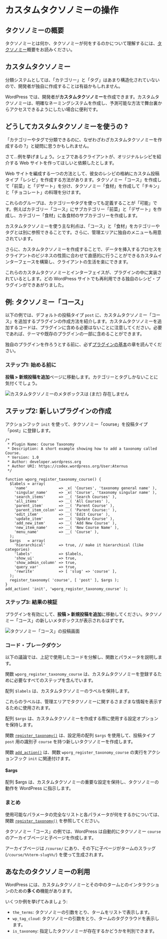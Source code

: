 <!-- 
# Working with Custom Taxonomies
 -->
# カスタムタクソノミーの操作

<!-- 
## Introduction to Taxonomies
 -->
## タクソノミーの概要

<!-- 
To understand what Taxonomies are and what they do please read the [Taxonomy](https://developer.wordpress.org/plugins/taxonomies/) introduction.
 -->
タクソノミーとは何か、タクソノミーが何をするのかについて理解するには、[タクソノミー](https://developer.wordpress.org/plugins/taxonomies/)概要をお読みください。

<!-- 
## Custom Taxonomies
 -->
## カスタムタクソノミー

<!-- 
As classification systems go, "Categories" and "Tags" aren't very structured, so it may be beneficial for a developer to create their own.
 -->
分類システムとしては、「カテゴリー」と「タグ」はあまり構造化されていないので、開発者が独自に作成することは有益かもしれません。

<!-- 
WordPress allows developers to create **Custom Taxonomies**. Custom Taxonomies are useful when one wants to create distinct naming systems and make them accessible behind the scenes in a predictable way.
 -->
WordPress では、開発者が**カスタムタクソノミー**を作成できます。カスタムタクソノミーは、明確なネーミングシステムを作成し、予測可能な方法で舞台裏からアクセスできるようにしたい場合に便利です。

<!-- 
## Why Use Custom Taxonomies?
 -->
## どうしてカスタムタクソノミーを使うの ?

<!-- 
You might ask, "Why bother creating a Custom Taxonomy, when I can organize by Categories and Tags?"
 -->
「カテゴリーやタグで分類できるのに、なぜわざわざカスタムタクソノミーを作成するの ?」と疑問に思うかもしれません。

<!-- 
Well… let's use an example. Suppose we have a client that is a chef who wants you to create a website where she'll feature original recipes.
 -->
さて…例を挙げましょう。シェフであるクライアントが、オリジナルレシピを紹介する Web サイトを作ってほしいと依頼したとします。

<!-- 
One way to organize the website might be to create a Custom Post Type called "Recipes" to store her recipes. Then create a Taxonomy "Courses" to separate "Appetizers" from "Desserts", and finally a Taxonomy "Ingredients" to separate "Chicken" from "Chocolate" dishes.
 -->
Web サイトを編成する一つの方法として、彼女のレシピの格納にカスタム投稿タイプ「レシピ」を作成する方法があります。タクソノミー「コース」を作成して「前菜」と「デザート」を分け、タクソノミー「食材」を作成して「チキン」と「チョコレート」の料理を分けます。

<!-- 
These groups _could_ be defined using Categories or Tags, you could have a "Courses" Category with Subcategories for "Appetizers" and "Desserts", and an "Ingredients" Category with Subcategories for each ingredient.
 -->
これらのグループは、カテゴリーやタグを使っても定義することが「可能」です。例えばカテゴリー「コース」にサブカテゴリー「前菜」と「デザート」を作成し、カテゴリー「食材」に各食材のサブカテゴリーを作成します。

<!-- 
The main advantage of using Custom Taxonomies is that you can reference "Courses" and "Ingredients" independently of Categories and Tags. They even get their own menus in the Administration area.
 -->
カスタムタクソノミーを使う主な利点は、「コース」と「食材」をカテゴリーやタグとは別に参照できることです。さらに、管理エリアに独自のメニューも用意されています。

<!-- 
In addition, creating Custom Taxonomies allows you to build custom interfaces which will ease the life of your client and make the process of inserting data intuitive to their business nature.
 -->
さらに、カスタムタクソノミーを作成することで、データを挿入するプロセスをクライアントのビジネスの性質に合わせて直感的に行うことができるカスタムインターフェースを構築し、クライアントの生活を楽にできます。

<!-- 
Now imagine that these Custom Taxonomies and the interface is implemented inside a plugin; you've just built your own Recipes plugin that can be reused on any WordPress website.
 -->
これらのカスタムタクソノミーとインターフェイスが、プラグインの中に実装されているとします。どの WordPress サイトでも再利用できる独自のレシピ・プラグインができあがりました。

<!-- 
## Example: Courses Taxonomy
 -->
## 例: タクソノミー「コース」

<!-- 
The following example will show you how to create a plugin which adds a Custom Taxonomy "Courses" to the default `post` Post Type. Note that the code to add custom taxonomies does not have to be in its own plugin; it can be included in a theme or as part of an existing plugin if desired.
 -->
以下の例では、デフォルトの投稿タイプ `post` に、カスタムタクソノミー「コース」を追加するプラグインの作成方法を紹介します。カスタムタクソノミーを追加するコードは、プラグインに含める必要はないことに注意してください。必要であれば、テーマや既存のプラグインの一部に含めることができます。

<!-- 
Please make sure to read the [Plugin Basics](https://developer.wordpress.org/plugins/plugin-basics/) chapter before attempting to create your own plugin.
 -->
独自のプラグインを作ろうとする前に、必ず[プラグインの基本](https://developer.wordpress.org/plugins/plugin-basics/)の章を読んでください。

<!-- 
### Step 1: Before You Begin
 -->
### ステップ1: 始める前に

<!-- 
Go to **Posts > Add New** page. You will notice that you only have Categories and Tags.
 -->
**投稿 > 新規投稿を追加**ページに移動します。カテゴリーとタグしかないことに気付くでしょう。

<!-- 
![No Custom Taxonomy Meta Box (Yet)](https://make.wordpress.org/docs/files/2014/02/no-custom-taxonomy-meta-box.png)
 -->
![カスタムタクソノミーのメタボックスは (まだ) 存在しません](https://make.wordpress.org/docs/files/2014/02/no-custom-taxonomy-meta-box.png)

<!-- 
## Step 2: Creating a New Plugin
 -->
## ステップ2: 新しいプラグインの作成

<!-- 
Register the Taxonomy "course" for the post type "post" using the `init` action hook.
 -->
アクションフック `init` を使って、タクソノミー「course」を投稿タイプ「post」に登録します。

```
/*
 * Plugin Name: Course Taxonomy
 * Description: A short example showing how to add a taxonomy called Course.
 * Version: 1.0
 * Author: developer.wordpress.org
 * Author URI: https://codex.wordpress.org/User:Aternus
 */

function wporg_register_taxonomy_course() {
  $labels = array(
    'name'              => _x( 'Courses', 'taxonomy general name' ),
    'singular_name'     => _x( 'Course', 'taxonomy singular name' ),
    'search_items'      => __( 'Search Courses' ),
    'all_items'         => __( 'All Courses' ),
    'parent_item'       => __( 'Parent Course' ),
    'parent_item_colon' => __( 'Parent Course:' ),
    'edit_item'         => __( 'Edit Course' ),
    'update_item'       => __( 'Update Course' ),
    'add_new_item'      => __( 'Add New Course' ),
    'new_item_name'     => __( 'New Course Name' ),
    'menu_name'         => __( 'Course' ),
  );
  $args   = array(
    'hierarchical'      => true, // make it hierarchical (like categories)
    'labels'            => $labels,
    'show_ui'           => true,
    'show_admin_column' => true,
    'query_var'         => true,
    'rewrite'           => [ 'slug' => 'course' ],
  );
  register_taxonomy( 'course', [ 'post' ], $args );
}
add_action( 'init', 'wporg_register_taxonomy_course' );
```

<!-- 
### Step 3: Review the Result
 -->
### ステップ3: 結果の検証

<!-- 
Activate your plugin, then go to **Posts > Add New**. You should see a new meta box for your "Courses" Taxonomy.
 -->
プラグインを有効にして、**投稿 > 新規投稿を追加**に移動してください。タクソノミー「コース」の新しいメタボックスが表示されるはずです。

<!-- 
![Courses Taxonomy Post Screen](https://make.wordpress.org/docs/files/2014/02/courses_taxonomy_post_screen.png)
 -->
![タクソノミー「コース」の投稿画面](https://make.wordpress.org/docs/files/2014/02/courses_taxonomy_post_screen.png)

<!-- 
### Code Breakdown
 -->
### コード・ブレークダウン

<!-- 
The following discussion breaks down the code used above describing the functions and parameters.
 -->
以下の議論では、上記で使用したコードを分解し、関数とパラメータを説明します。

<!-- 
The function `wporg_register_taxonomy_course` contains all the steps necessary for registering a Custom Taxonomy.
 -->
関数 `wporg_register_taxonomy_course` は、カスタムタクソノミーを登録するために必要なすべてのステップを含んでいます。

<!-- 
The `$labels` array holds the labels for the Custom Taxonomy.
 -->
配列 `$labels` は、カスタムタクソノミーのラベルを保持します。

<!-- 
These labels will be used for displaying various information about the Taxonomy in the Administration area.
 -->
これらのラベルは、管理エリアでタクソノミーに関するさまざまな情報を表示するために使用されます。

<!-- 
The `$args` array holds the configuration options that will be used when creating our Custom Taxonomy.
 -->
配列 `$args` は、カスタムタクソノミーを作成する際に使用する設定オプションを保持します。

<!-- 
The function [`register_taxonomy()`](https://developer.wordpress.org/reference/functions/register_taxonomy/) creates a new Taxonomy with the identifier `course` for the `post` Post Type using the `$args` array for configuration.
 -->
関数 [`register_taxonomy()`](https://developer.wordpress.org/reference/functions/register_taxonomy/) は、設定用の配列 `$args` を使用して、投稿タイプ `post` 用の識別子 `course` を持つ新しいタクソノミーを作成します。

<!-- 
The function [`add_action()`](https://developer.wordpress.org/reference/functions/add_action/) ties the `wporg_register_taxonomy_course` function execution to the `init` action hook.
 -->
関数 [`add_action()`](https://developer.wordpress.org/reference/functions/add_action/) は、関数 `wporg_register_taxonomy_course` の実行をアクションフック `init` に関連付けます。

#### $args

<!-- 
The $args array holds important configuration for the Custom Taxonomy, it instructs WordPress how the Taxonomy should work.
 -->
配列 $args は、カスタムタクソノミーの重要な設定を保持し、タクソノミーの動作を WordPress に指示します。

<!-- 
### Summary
 -->
### まとめ

<!-- 
Take a look at [`register_taxonomy()`](https://developer.wordpress.org/reference/functions/register_taxonomy/) function for a full list of accepted parameters and what each of these do.
 -->
使用可能なパラメータの完全なリストと各パラメータが何をするかについては、関数 [`register_taxonomy()`](https://developer.wordpress.org/reference/functions/register_taxonomy/) を参照してください。

<!-- 
With our Courses Taxonomy example, WordPress will automatically create an archive page and child pages for the `course` Taxonomy.
 -->
タクソノミー「コース」の例では、WordPress は自動的にタクソノミー `course` のアーカイブページと子ページを作成します。

<!-- 
The archive page will be at `/course/` with child pages spawning under it using the Term's slug (`/course/%%term-slug%%/`).
 -->
アーカイブページは `/course/` にあり、その下に子ページがタームのスラッグ (`/course/%%term-slug%%/`) を使って生成されます。

<!-- 
## Using Your Taxonomy
 -->
## あなたのタクソノミーの利用

<!-- 
WordPress has **many** functions for interacting with your Custom Taxonomy and the Terms within it.
 -->
WordPress には、カスタムタクソノミーとその中のタームとのインタラクションのための**多くの**機能があります。

<!-- 
Here are some examples:
 -->
いくつか例を挙げてみましょう:

<!-- 
- `the_terms`: Takes a Taxonomy argument and renders the terms in a list.
- `wp_tag_cloud`: Takes a Taxonomy argument and renders a tag cloud of the terms.
- `is_taxonomy`: Allows you to determine if a given taxonomy exists.
 -->
- `the_terms`: タクソノミーの引数をとり、タームをリストで表示します。
- `wp_tag_cloud`: タクソノミーの引数をとり、タームのタグクラウドを表示します。
- `is_taxonomy`: 指定したタクソノミーが存在するかどうかを判別できます。
